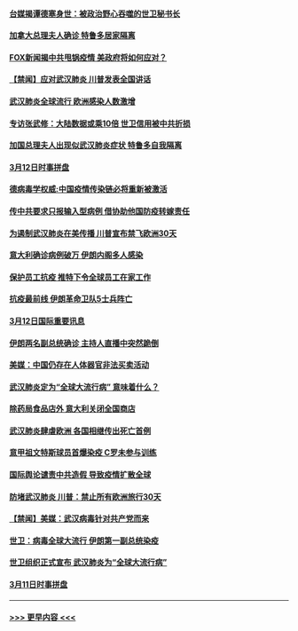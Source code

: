 #### [台媒揭谭德塞身世：被政治野心吞噬的世卫秘书长](../pages/prog202/a102798536.md?t=03131502) 
#### [加拿大总理夫人确诊 特鲁多居家隔离](../pages/prog202/a102798517.md?t=03131502) 
#### [FOX新闻揭中共甩锅疫情 美政府将如何应对？](../pages/prog202/a102798399.md?t=03131502) 
#### [【禁闻】应对武汉肺炎 川普发表全国讲话](../pages/prog202/a102798327.md?t=03131502) 
#### [武汉肺炎全球流行 欧洲感染人数激增](../pages/prog202/a102798382.md?t=03131502) 
#### [专访张武修：大陆数据或乘10倍 世卫信用被中共折损](../pages/prog202/a102798376.md?t=03131502) 
#### [加国总理夫人出现似武汉肺炎症状 特鲁多自我隔离](../pages/prog202/a102798326.md?t=03131502) 
#### [3月12日时事拼盘](../pages/prog202/a102798314.md?t=03131502) 
#### [德病毒学权威:中国疫情传染链必将重新被激活](../pages/prog202/a102798303.md?t=03131502) 
#### [传中共要求只报输入型病例  借协助他国防疫转嫁责任](../pages/prog202/a102798279.md?t=03131502) 
#### [为遏制武汉肺炎在美传播 川普宣布禁飞欧洲30天](../pages/prog202/a102798249.md?t=03131502) 
#### [意大利确诊病例破万 伊朗内阁多人感染](../pages/prog202/a102798155.md?t=03131502) 
#### [保护员工抗疫 推特下令全球员工在家工作](../pages/prog202/a102798053.md?t=03131502) 
#### [抗疫最前线 伊朗革命卫队5士兵阵亡](../pages/prog202/a102798033.md?t=03131502) 
#### [3月12日国际重要讯息](../pages/prog202/a102797939.md?t=03131502) 
#### [伊朗两名副总统确诊 主持人直播中突然跪倒](../pages/prog202/a102797898.md?t=03131502) 
#### [美媒：中国仍存在人体器官非法买卖活动](../pages/prog202/a102797745.md?t=03131502) 
#### [武汉肺炎定为“全球大流行病” 意味着什么？](../pages/prog202/a102797736.md?t=03131502) 
#### [除药局食品店外 意大利关闭全国商店](../pages/prog202/a102797725.md?t=03131502) 
#### [武汉肺炎肆虐欧洲 各国相继传出死亡首例](../pages/prog202/a102797718.md?t=03131502) 
#### [意甲祖文特斯球员首爆染疫 C罗未参与训练](../pages/prog202/a102797708.md?t=03131502) 
#### [国际舆论谴责中共造假 导致疫情扩散全球](../pages/prog202/a102797692.md?t=03131502) 
#### [防堵武汉肺炎 川普：禁止所有欧洲旅行30天](../pages/prog202/a102797681.md?t=03131502) 
#### [【禁闻】美媒：武汉病毒针对共产党而来](../pages/prog202/a102797618.md?t=03131502) 
#### [世卫：病毒全球大流行 伊朗第一副总统染疫](../pages/prog202/a102797579.md?t=03131502) 
#### [世卫组织正式宣布 武汉肺炎为“全球大流行病”](../pages/prog202/a102797475.md?t=03131502) 
#### [3月11日时事拼盘](../pages/prog202/a102797476.md?t=03131502) 

----
#### [ >>> 更早内容 <<< ](../indexes/prog202-earlier.md)
